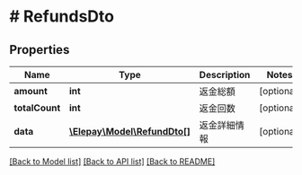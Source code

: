 # # RefundsDto

## Properties

Name | Type | Description | Notes
------------ | ------------- | ------------- | -------------
**amount** | **int** | 返金総額 | [optional] 
**totalCount** | **int** | 返金回数 | [optional] 
**data** | [**\Elepay\Model\RefundDto[]**](RefundDto.md) | 返金詳細情報 | [optional] 

[[Back to Model list]](../../README.md#documentation-for-models) [[Back to API list]](../../README.md#documentation-for-api-endpoints) [[Back to README]](../../README.md)


